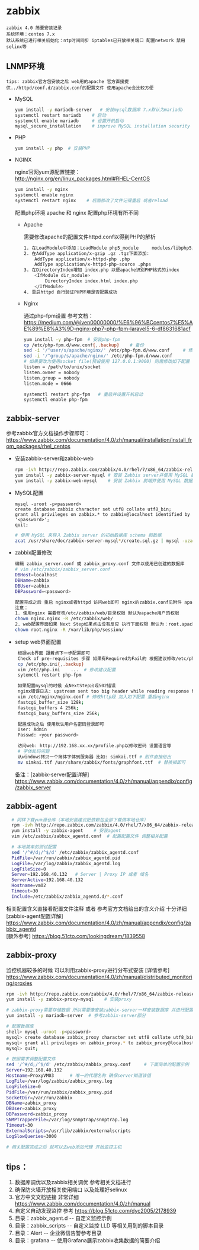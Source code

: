 # zabbix

    zabbix 4.0 简要安装记录
    系统环境：centos 7.x
    默认系统已进行相关初始化：ntp时间同步 iptables已开放相关端口 配置network 禁用selinx等

## LNMP环境

    tips: zabbix官方包安装之后 web用的apache 官方直接提供../httpd/conf.d/zabbix.conf的配置文件 使用apache会比较方便

* MySQL

    ```Bash
    yum install -y mariadb-server   # 安装mysql数据库 7.x默认为mariadb
    systemctl restart mariadb    # 启动
    systemctl enable mariadb     # 设置开机启动
    mysql_secure_installation    # improve MySQL installation security
    ```

* PHP

    ```Bash
    yum install -y php  # 安装PHP
    ```

* NGINX

   nginx官网yum源配置链接： <http://nginx.org/en/linux_packages.html#RHEL-CentOS>

   ```Bash
   yum install -y nginx
   systemctl enable nginx
   systemctl restart nginx    # 后面修改了文件记得重启 或者reload
   ```

   配置php环境  apache 和 nginx 配置php环境有所不同

  * Apache

    需要修改apache的配置文件httpd.conf以得到PHP的解析

     ```Bash
     1. 在LoadModule中添加：LoadModule php5_module     modules/libphp5.so
     2. 在AddType application/x-gzip .gz .tgz下面添加:
         AddType application/x-httpd-php .php
         AddType application/x-httpd-php-source .phps
     3. 在DirectoryIndex增加 index.php 以便apache识别PHP格式的index
         <IfModule dir_module>
             DirectoryIndex index.html index.php
         </IfModule>
     4. 重启httpd 自行验证PHP环境是否配置成功

     ```

   * Nginx

     通过php-fpm设置
     参考文档：<https://medium.com/@iven00000000/%E6%96%BCcentos7%E5%AE%89%E8%A3%9D-nginx-php7-php-fpm-laravel5-6-df8631681acf>

     ```Bash
     yum install -y php-fpm  # 安装php-fpm
     cp /etc/php-fpm.d/www.conf{,.backup}    # 备份
     sed -i '/^user/s/apache/nginx/' /etc/php-fpm.d/www.conf     # 修改user和group为nginx
     sed -i '/^group/s/apache/nginx/' /etc/php-fpm.d/www.conf
     # 如果要改为使用socket file(预设使用 127.0.0.1:9000) 则需修改如下配置
     listen = /path/to/unix/socket
     listen.owner = nobody
     listen.group = nobody
     listen.mode = 0666

     systemctl restart php-fpm   # 重启并设置开机启动
     systemctl enable php-fpm
     ```

## zabbix-server

参考zabbix官方文档操作步骤即可：
<https://www.zabbix.com/documentation/4.0/zh/manual/installation/install_from_packages/rhel_centos>

* 安装zabbix-server和zabbix-web

    ```Bash
    rpm -ivh http://repo.zabbix.com/zabbix/4.0/rhel/7/x86_64/zabbix-release-4.0-1.el7.noarch.rpm
    yum install -y zabbix-server-mysql # 安装 Zabbix server并使用 MySQL 数据库
    yum install -y zabbix-web-mysql    # 安装 Zabbix 前端并使用 MySQL 数据库
    ```

* MySQL配置

    ```MySQL
    mysql -uroot -p<password>
    create database zabbix character set utf8 collate utf8_bin;
    grant all privileges on zabbix.* to zabbix@localhost identified by '<password>';
    quit;
    ```

    ```Bash
    # 使用 MySQL 来导入 Zabbix server 的初始数据库 schema 和数据
    zcat /usr/share/doc/zabbix-server-mysql*/create.sql.gz | mysql -uzabbix -p zabbix
    ```

* zabbix配置修改

    ```Bash
    编辑 zabbix_server.conf 或 zabbix_proxy.conf 文件以使用已创建的数据库
    # vim /etc/zabbix/zabbix_server.conf
    DBHost=localhost
    DBName=zabbix
    DBUser=zabbix
    DBPassword=<password>
    ```

    ```Bash
    配置完成之后 重启 nginx或者httpd 访问web即可 nginx的zabbix.conf见附件 apache的自带该配置文件
    注意：
    1. 使用nginx 需要修改/etc/zabbix/web/目录权限 默认为apache用户的权限
    chown nginx.nginx -R /etc/zabbix/web/
    2. web配置界面如果 Next Step如果点击没有反应 执行下面权限 默认为：root.apache
    chown root.nginx -R /var/lib/php/session/
    ```

* setup web界面配置

   ```Bash
    根据web界面 跟着点下一步配置即可
    Check of pre-requisites 步骤 如果有Required为Fail的 根据建议修改/etc/php.ini文件配置 然后重启php-fpm即可
    cp /etc/php.ini{,.backup}
    vim /etc/php.ini    ...  # 修改建议配置
    sytemctl restart php-fpm

    如果配置mysql的时候 点NextStep出现502错误
    nginx错误日志: upstream sent too big header while reading response header from upstream
    vim /etc/nginx/nginx.conf # 修改http段 加入如下配置 重启nginx
    fastcgi_buffer_size 128k;
    fastcgi_buffers 4 256k;
    fastcgi_busy_buffers_size 256k;

    配置成功之后 使用默认用户名密码登录即可
    User: Admin
    Passwd: <your password>

    访问web: http://192.168.xx.xx/profile.php以修改密码 设置语言等
    # 字体乱码问题
    从windows拷贝一个简体字体到服务器 比如: simkai.ttf # 附件直接给出
    mv simkai.ttf /usr/share/zabbix/fonts/graphfont.ttf  # 替换掉即可
    ```

    备注：[zabbix-server配置详解] <https://www.zabbix.com/documentation/4.0/zh/manual/appendix/config/zabbix_server>

## zabbix-agent

  ```Bash
    # 同样下载yum源仓库（本地安装建议把依赖包全部下载做本地仓库）
    rpm -ivh http://repo.zabbix.com/zabbix/4.0/rhel/7/x86_64/zabbix-release-4.0-1.el7.noarch.rpm
    yum install -y zabbix-agent    # 安装agent
    vim /etc/zabbix/zabbix_agentd.conf  # 配置配置文件 调整相关配置

    # 本地简单的测试配置
    sed '/^#/d;/^$/d' /etc/zabbix/zabbix_agentd.conf
    PidFile=/var/run/zabbix/zabbix_agentd.pid
    LogFile=/var/log/zabbix/zabbix_agentd.log
    LogFileSize=0
    Server=192.168.40.132   # Server | Proxy IP 或者 域名
    ServerActive=192.168.40.132
    Hostname=vm02
    Timeout=30
    Include=/etc/zabbix/zabbix_agentd.d/*.conf
   ```

  相关配置含义直接看配置文件注释 或者 参考官方文档给出的含义介绍 十分详细  
  [zabbix-agent配置详解] <https://www.zabbix.com/documentation/4.0/zh/manual/appendix/config/zabbix_agentd>  
  [额外参考] <https://blog.51cto.com/lookingdream/1839558>

## zabbix-proxy
监控机器较多的时候 可以利用zabbix-proxy进行分布式安装
[详情参考] <https://www.zabbix.com/documentation/4.0/zh/manual/distributed_monitoring/proxies>

```Bash
rpm -ivh http://repo.zabbix.com/zabbix/4.0/rhel/7/x86_64/zabbix-release-4.0-1.el7.noarch.rpm    # 下载zabbix repo
yum install -y zabbix-proxy-mysql    # 安装proxy

# zabbix-proxy需要存储数据 所以需要像安装zabbix-server一样安装数据库 并进行配置
yum install -y mariadb-server  # 参考zabbix-server部分

# 配置数据库
shell> mysql -uroot -p<password>
mysql> create database zabbix_proxy character set utf8 collate utf8_bin;
mysql> grant all privileges on zabbix_proxy.* to zabbix_proxy@localhost identified by '<password>';
mysql> quit;

# 按照需求调整配置文件
sed '/^#/d;/^$/d' /etc/zabbix/zabbix_proxy.conf     # 下面简单的配置示例
Server=192.168.40.132
Hostname=ProxyVM03      # 唯一的代理名称 确保server知道该值
LogFile=/var/log/zabbix/zabbix_proxy.log
LogFileSize=0
PidFile=/var/run/zabbix/zabbix_proxy.pid
SocketDir=/var/run/zabbix
DBName=zabbix_proxy
DBUser=zabbix_proxy
DBPassword=zabbix_proxy
SNMPTrapperFile=/var/log/snmptrap/snmptrap.log
Timeout=30
ExternalScripts=/usr/lib/zabbix/externalscripts
LogSlowQueries=3000

# 相关配置完成之后 就可以去web添加代理 开始监控主机
```

## tips：

1. 数据库调优以及zabbix相关调优 参考相关文档进行
2. 确保防火墙开放相关使用端口 以及处理好selinux
3. 官方中文文档链接 非常详细 <https://www.zabbix.com/documentation/4.0/zh/manual>
4. 自定义自动发现监控 参考 <https://blog.51cto.com/dyc2005/2178939>
5. 目录：zabbix_agent.d  -- 自定义监控示例
6. 目录：zabbix_scripts -- 自定义监控 LLD 等相关用到的脚本目录
7. 目录：Alert  -- 企业微信告警参考目录
8. 目录：grafana -- 使用Grafana展示zabbix收集数据的简要介绍